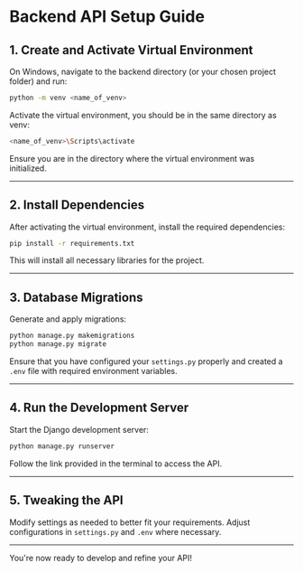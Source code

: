 # Backend API Setup Guide

## 1. Create and Activate Virtual Environment
On Windows, navigate to the backend directory (or your chosen project folder) and run:

```bash
python -m venv <name_of_venv>
```

Activate the virtual environment, you should be in the same directory as venv:
```bash
<name_of_venv>\Scripts\activate
```

Ensure you are in the directory where the virtual environment was initialized.

---

## 2. Install Dependencies
After activating the virtual environment, install the required dependencies:
```bash
pip install -r requirements.txt
```
This will install all necessary libraries for the project.

---

## 3. Database Migrations
Generate and apply migrations:
```bash
python manage.py makemigrations
python manage.py migrate
```
Ensure that you have configured your `settings.py` properly and created a `.env` file with required environment variables.

---

## 4. Run the Development Server
Start the Django development server:
```bash
python manage.py runserver
```
Follow the link provided in the terminal to access the API.

---

## 5. Tweaking the API
Modify settings as needed to better fit your requirements. Adjust configurations in `settings.py` and `.env` where necessary.

---

You're now ready to develop and refine your API!

